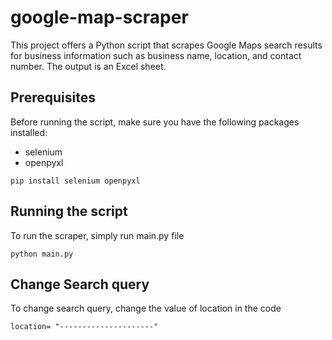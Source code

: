 # google-map-scraper
This project offers a Python script that scrapes Google Maps search results for business information such as business name, location, and contact number. The output is an Excel sheet.

## Prerequisites
Before running the script, make sure you have the following packages installed:
- selenium 
- openpyxl

`pip install selenium openpyxl`

## Running the script
To run the scraper, simply run main.py file

`python main.py`

## Change Search query
To change search query, change the value of location in the code

`location= "---------------------"`
